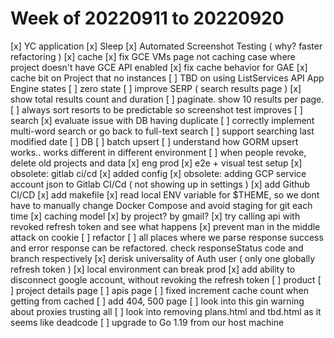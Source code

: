 # Week of 20220911 to 20220920

[x] YC application
[x] Sleep 
[x] Automated Screenshot Testing ( why? faster refactoring )
[x] cache 
  [x] fix GCE VMs page not caching case where project doesn't have GCE API enabled 
  [x] fix cache behavior for GAE 
  [x] cache bit on Project that no instances 
  [ ] TBD on using ListServices API
  App Engine states 
    [ ] zero state 
[ ] improve SERP ( search results page )
  [x] show total results count and duration 
  [ ] paginate. show 10 results per page.
[ ] always sort resorts to be predictable so screenshot test improves
[ ] search
  [x] evaluate issue with DB having duplicate 
  [ ] correctly implement multi-word search or go back to full-text search
  [ ] support searching last modified date 
[ ] DB 
  [ ] batch upsert
  [ ] understand how GORM upsert works.. works different in different environment 
  [ ] when people revoke, delete old projects and data
[x] eng prod
  [x] e2e + visual test setup
  [x] obsolete: gitlab ci/cd 
    [x] added config
    [x] obsolete: adding GCP service account json to Gitlab CI/Cd ( not showing up in settings )
  [x] add Github CI/CD
  [x] add makefile 
  [x] read local ENV variable for $THEME, so we dont have to manually change Docker Compose and avoid staging for git each time 
[x] caching model
  [x] by project? by gmail?
[x] try calling api with revoked refresh token and see what happens 
[x] prevent man in the middle attack on cookie
[ ] refactor
  [ ] all places where we parse response success and error response can be refactored.
    check responseStatus code and branch respectively
[x] derisk universality of Auth user ( only one globally refresh token )
  [x] local environment can break prod
    [x] add ability to disconnect google account, without revoking the refresh token
[ ] product 
  [ ] project details page
    [ ] apis page 
    [ ] fixed increment cache count when getting from cached 
[ ] add 404, 500 page 
[ ] look into this gin warning about proxies trusting all
[ ] look into removing plans.html and tbd.html as it seems like deadcode
[ ] upgrade to Go 1.19 from our host machine

